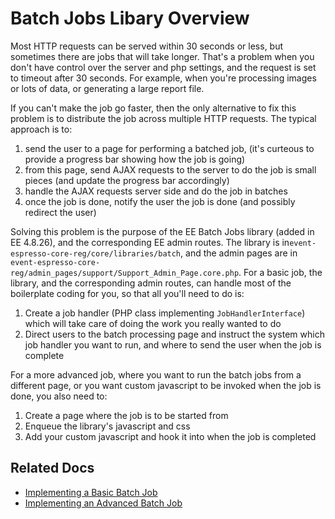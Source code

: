 # Batch Jobs Libary Overview

Most HTTP requests can be served within 30 seconds or less, but sometimes there are jobs that will take longer. That's a problem when you don't have control over the server and php settings, and the request is set to timeout after 30 seconds. For example, when you're processing images or lots of data, or generating a large report file.

If you can't make the job go faster, then the only alternative to fix this problem is to distribute the job across multiple HTTP requests. The typical approach is to:

1. send the user to a page for performing a batched job, (it's curteous to provide a progress bar showing how the job is going)
2. from this page, send AJAX requests to the server to do the job is small pieces (and update the progress bar accordingly)
3. handle the AJAX requests server side and do the job in batches
4. once the job is done, notify the user the job is done (and possibly redirect the user)

Solving this problem is the purpose of the EE Batch Jobs library (added in EE 4.8.26), and the corresponding EE admin routes. The library is in`event-espresso-core-reg/core/libraries/batch`, and the admin pages are in `event-espresso-core-reg/admin_pages/support/Support_Admin_Page.core.php`. For a basic job, the library, and the corresponding admin routes, can handle most of the boilerplate coding for you, so that all you'll need to do is:

1. Create a job handler (PHP class implementing `JobHandlerInterface`) which will take care of doing the work you really wanted to do
2. Direct users to the batch processing page and instruct the system which job handler you want to run, and where to send the user when the job is complete

For a more advanced job, where you want to run the batch jobs from a different page, or you want custom javascript to be invoked when the job is done, you also need to:

1. Create a page where the job is to be started from
2. Enqueue the library's javascript and css
3. Add your custom javascript and hook it into when the job is completed

## Related Docs

- [Implementing a Basic Batch Job](implementing-a-basic-batch-job.md)
- [Implementing an Advanced Batch Job](implementing-an-advanced-batch-job.md)




